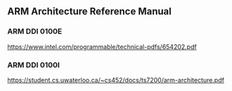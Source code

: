 ## ARM Architecture Reference Manual
### ARM DDI 0100E
https://www.intel.com/programmable/technical-pdfs/654202.pdf
### ARM DDI 0100I
https://student.cs.uwaterloo.ca/~cs452/docs/ts7200/arm-architecture.pdf
